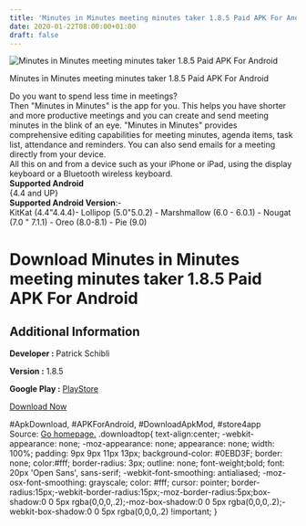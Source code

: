 ```yaml
---
title: 'Minutes in Minutes meeting minutes taker 1.8.5 Paid APK For Android'
date: 2020-01-22T08:00:00+01:00
draft: false
---
```


![Minutes in Minutes meeting minutes taker 1.8.5 Paid APK For Android](https://i0.wp.com/apkhome.net/wp-content/uploads/2020/01/Minutes-in-Minutes-meeting-minutes-taker-1.8.5-Paid.png "Minutes in Minutes meeting minutes taker 1.8.5 Paid APK For Android")

  

Minutes in Minutes meeting minutes taker 1.8.5 Paid APK For Android

Do you want to spend less time in meetings?  
Then "Minutes in Minutes" is the app for you. This helps you have shorter and more productive meetings and you can create and send meeting minutes in the blink of an eye. "Minutes in Minutes" provides comprehensive editing capabilities for meeting minutes, agenda items, task list, attendance and reminders. You can also send emails for a meeting directly from your device.  
All this on and from a device such as your iPhone or iPad, using the display keyboard or a Bluetooth wireless keyboard.  
**Supported Android**  
{4.4 and UP}  
**Supported Android Version**:-  
KitKat (4.4"4.4.4)- Lollipop (5.0"5.0.2) - Marshmallow (6.0 - 6.0.1) - Nougat (7.0 " 7.1.1) - Oreo (8.0-8.1) - Pie (9.0)

Download Minutes in Minutes meeting minutes taker 1.8.5 Paid APK For Android
============================================================================

Additional Information
----------------------

**Developer :** Patrick Schibli

**Version :** 1.8.5

**Google Play :** [PlayStore](https://play.google.com/store/apps/details?id=app.dreamfactory.min&hl=en)

  

[Download Now](https://store4app.co/post/minutes-in-minutes-meeting-minutes-taker-1-8-5-paid-apk-for-android_1579676362)

  
#ApkDownload, #APKForAndroid, #DownloadApkMod, #store4app  
Source: [Go homepage.](https://store4app.co/post/minutes-in-minutes-meeting-minutes-taker-1-8-5-paid-apk-for-android_1579676362) .downloadtop{ text-align:center; -webkit-appearance: none; -moz-appearance: none; appearance: none; width: 100%; padding: 9px 9px 11px 13px; background-color: #0EBD3F; border: none; color:#fff; border-radius: 3px; outline: none; font-weight;bold; font: 20px 'Open Sans', sans-serif; -webkit-font-smoothing: antialiased; -moz-osx-font-smoothing: grayscale; color: #fff; cursor: pointer; border-radius:15px;-webkit-border-radius:15px;-moz-border-radius:5px;box-shadow:0 0 5px rgba(0,0,0,.2);-moz-box-shadow:0 0 5px rgba(0,0,0,.2);-webkit-box-shadow:0 0 5px rgba(0,0,0,.2) !important; }